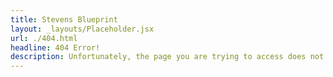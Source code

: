 ```yaml
---
title: Stevens Blueprint
layout: _layouts/Placeholder.jsx
url: ./404.html
headline: 404 Error!
description: Unfortunately, the page you are trying to access does not exist.
---
```

